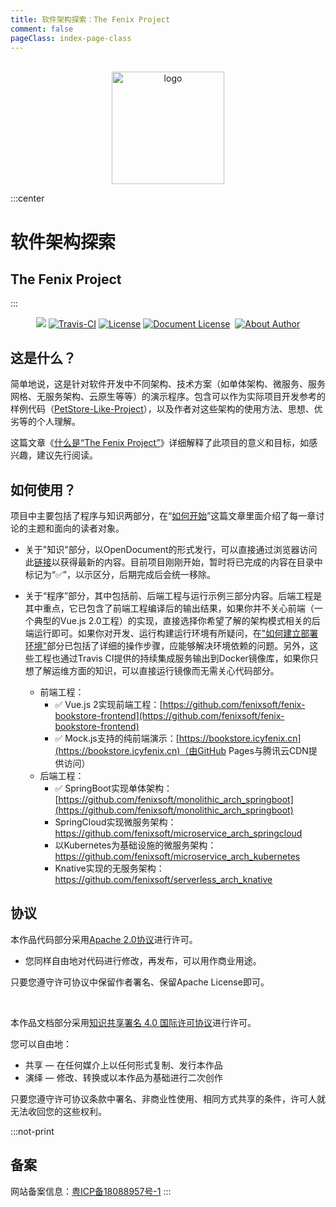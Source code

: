 ```yaml
---
title: 软件架构探索：The Fenix Project
comment: false
pageClass: index-page-class
---
```

<p align="center">
	<br/>
  <a href="https://icyfenix.cn" target="_blank">
    <img width="180" src="https://icyfenix.cn/images/logo-color.png" alt="logo">
  </a>
</p>

:::center
# 软件架构探索
## The Fenix Project
:::

<p align="center" class="print-break">
    <a href="https://icyfenix.cn" style="display:inline-block"><img src="https://icyfenix.cn/images/Release-v1.svg"></a>
    <a href="https://travis-ci.com/fenixsoft/awesome-fenix" target="_blank" style="display:inline-block"><img src="https://api.travis-ci.com/fenixsoft/awesome-fenix.svg?branch=master" alt="Travis-CI"></a>
    <a href="https://www.apache.org/licenses/LICENSE-2.0" target="_blank" style="display:inline-block"><img src="https://icyfenix.cn/images/License-Apache.svg" alt="License"></a>
    <a href="https://creativecommons.org/licenses/by/4.0/" target="_blank" style="display:inline-block"><img src="https://icyfenix.cn/images/DocLicense-CC-red.svg" alt="Document License"></a>
    <a href="/summary"  style="display:inline-block"><words type='badge' chapter='/'/></a>
    <a href="https://icyfenix.cn/introduction/about-me.html" target="_blank" style="display:inline-block"><img src="https://icyfenix.cn/images/Author-IcyFenix-blue.svg" alt="About Author"></a>
</p>


## 这是什么？

简单地说，这是针对软件开发中不同架构、技术方案（如单体架构、微服务、服务网格、无服务架构、云原生等等）的演示程序。包含可以作为实际项目开发参考的样例代码（[PetStore-Like-Project](https://www.oracle.com/technetwork/cn/java/javaee/overview/index-136650.html)），以及作者对这些架构的使用方法、思想、优劣等的个人理解。

这篇文章《<a href="https://icyfenix.cn/introduction/about-the-fenix-project.html">什么是“The Fenix Project”</a>》详细解释了此项目的意义和目标，如感兴趣，建议先行阅读。


## 如何使用？

项目中主要包括了程序与知识两部分，在“<a href="https://icyfenix.cn/deployment/development-env-setup/">如何开始</a>”这篇文章里面介绍了每一章讨论的主题和面向的读者对象。

- 关于"知识"部分，以OpenDocument的形式发行，可以直接通过浏览器访问此<a href="https://icyfenix.cn">链接</a>以获得最新的内容。目前项目刚刚开始，暂时将已完成的内容在目录中标记为“✅”，以示区分，后期完成后会统一移除。

- 关于“程序”部分，其中包括前、后端工程与运行示例三部分内容。后端工程是其中重点，它已包含了前端工程编译后的输出结果，如果你并不关心前端（一个典型的Vue.js 2.0工程）的实现，直接选择你希望了解的架构模式相关的后端运行即可。如果你对开发、运行构建运行环境有所疑问，在<a href="https://icyfenix.cn/deployment/deployment-env-setup/">"如何建立部署环境"</a>部分已包括了详细的操作步骤，应能够解决环境依赖的问题。另外，这些工程也通过Travis CI提供的持续集成服务输出到Docker镜像库，如果你只想了解运维方面的知识，可以直接运行镜像而无需关心代码部分。
  - 前端工程：
    - ✅  Vue.js 2实现前端工程：[https://github.com/fenixsoft/fenix-bookstore-frontend](https://github.com/fenixsoft/fenix-bookstore-frontend)
    - ✅  Mock.js支持的纯前端演示：[https://bookstore.icyfenix.cn](https://bookstore.icyfenix.cn)（由GitHub Pages与腾讯云CDN提供访问）
  - 后端工程：
    - ✅  SpringBoot实现单体架构：[https://github.com/fenixsoft/monolithic_arch_springboot](https://github.com/fenixsoft/monolithic_arch_springboot) 
    - SpringCloud实现微服务架构：https://github.com/fenixsoft/microservice_arch_springcloud
    - 以Kubernetes为基础设施的微服务架构：https://github.com/fenixsoft/microservice_arch_kubernetes
    - Knative实现的无服务架构：https://github.com/fenixsoft/serverless_arch_knative

## 协议

本作品代码部分采用[Apache 2.0协议](https://www.apache.org/licenses/LICENSE-2.0)进行许可。

- 您同样自由地对代码进行修改，再发布，可以用作商业用途。

只要您遵守许可协议中保留作者署名、保留Apache License即可。

<br/>

本作品文档部分采用[知识共享署名 4.0 国际许可协议](http://creativecommons.org/licenses/by/4.0/)进行许可。 

您可以自由地：

- 共享 — 在任何媒介上以任何形式复制、发行本作品
- 演绎 — 修改、转换或以本作品为基础进行二次创作

只要您遵守许可协议条款中署名、非商业性使用、相同方式共享的条件，许可人就无法收回您的这些权利。

:::not-print
<br/>

## 备案

网站备案信息：[粤ICP备18088957号-1](http://beian.miit.gov.cn/)
:::